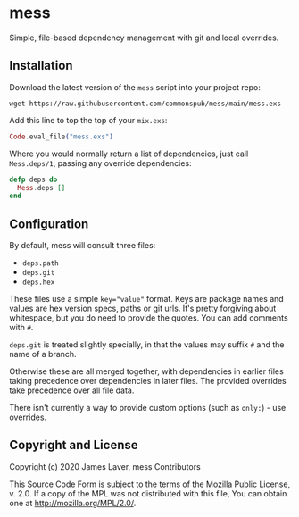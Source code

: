 # mess

Simple, file-based dependency management with git and local overrides.

## Installation

Download the latest version of the `mess` script into your project repo:

```shell
wget https://raw.githubusercontent.com/commonspub/mess/main/mess.exs
```

Add this line to top the top of your `mix.exs`:

```elixir
Code.eval_file("mess.exs")
```

Where you would normally return a list of dependencies, just call
`Mess.deps/1`, passing any override dependencies:

```elixir
defp deps do
  Mess.deps []
end
```

## Configuration

By default, mess will consult three files:

* `deps.path`
* `deps.git`
* `deps.hex`

These files use a simple `key="value"` format. Keys are package names
and values are hex version specs, paths or git urls. It's pretty
forgiving about whitespace, but you do need to provide the quotes. You
can add comments with `#`.

`deps.git` is treated slightly specially, in that the values may
suffix `#` and the name of a branch.

Otherwise these are all merged together, with dependencies in earlier
files taking precedence over dependencies in later files. The provided
overrides take precedence over all file data.

There isn't currently a way to provide custom options (such as
`only:`) - use overrides.

## Copyright and License

Copyright (c) 2020 James Laver, mess Contributors

This Source Code Form is subject to the terms of the Mozilla Public
License, v. 2.0. If a copy of the MPL was not distributed with this
file, You can obtain one at http://mozilla.org/MPL/2.0/.
